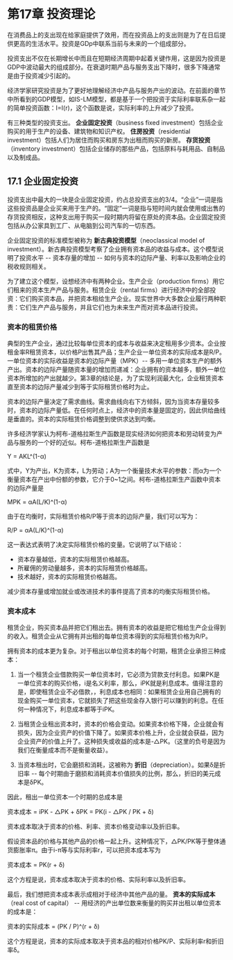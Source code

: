# 第17章 投资理论
在消费品上的支出现在给家庭提供了效用，而在投资品上的支出则是为了在日后提供更高的生活水平。投资是GDp中联系当前与未来的一个组成部分。

投资支出不仅在长期增长中而且在短期经济周期中起着关键作用，这是因为投资是GDP中波动最大的组成部分。在衰退时期产品与服务支出下降时，很多下降通常是由于投资减少引起的。

经济学家研究投资是为了更好地理解经济中产品与服务产出的波动。在前面的章节中所看到的GDP模型，如IS-LM模型，都是基于一个把投资于实际利率联系杂一起的简单投资函数：I=I(r)，这个函数是说，实际利率的上升减少了投资。

有三种类型的投资支出。 **企业固定投资**（business fixed investment）包括企业购买的用于生产的设备、建筑物和知识产权。 **住房投资**（residential investment）包括人们为居住而购买和房东为出租而购买的新房。 **存货投资**（inventory investment）包括企业储存的那些产品，包括原料与耗用品、自制品以及制成品。

## 17.1 企业固定投资
投资支出中最大的一块是企业固定投资，约占总投资支出的3/4。“企业”一词是指这些投资品是企业买来用于生产的。“固定”一词是指与短时间内就会使用或出售的存货投资相反，这种支出用于购买一段时期内将留在原处的资本品。企业固定投资包括从办公家具到工厂、从电脑到公司汽车的一切东西。

企业固定投资的标准模型被称为 **新古典投资模型**（neoclassical model of investment）。新古典投资模型考察了企业拥有资本品的收益与成本。这个模型说明了投资水平 -- 资本存量的增加 -- 如何与资本的边际产量、利率以及影响企业的税收规则相关。

为了建立这个模型，设想经济中有两种企业。生产企业（production firms）用它们租来的资本生产产品与服务。租赁企业（rental firms）进行经济中的全部投资：它们购买资本品，并把资本租给生产企业。现实世界中大多数企业履行两种职责：它们生产产品与服务，并且它们也为未来生产而对资本品进行投资。

### 资本的租赁价格
典型的生产企业，通过比较每单位资本的成本与收益来决定租用多少资本。企业按租金率R租赁资本，以价格P出售其产品；生产企业一单位资本的实际成本是R/P。一单位资本的实际收益是资本的边际产量（MPK）-- 多用一单位资本生产的额外产出。资本的边际产量随资本量的增加而递减：企业拥有的资本越多，额外一单位资本所增加的产出就越少。第3章的结论是，为了实现利润最大化，企业租赁资本直至资本的边际产量减少到等于实际租赁价格时为止。

资本的边际产量决定了需求曲线。需求曲线向右下方倾斜，因为当资本存量较多时，资本的边际产量低。在任何时点上，经济中的资本量是固定的，因此供给曲线是垂直的。资本的实际租赁价格调整到使供求达到均衡。

许多经济学家认为柯布-道格拉斯生产函数是现实经济如何把资本和劳动转变为产品与服务的一个好的近似。柯布-道格拉斯生产函数是

Y = AKL^(1-α)

式中，Y为产出，K为资本，L为劳动；A为一个衡量技术水平的参数：而α为一个衡量资本在产出中份额的参数，它介于0~1之间。柯布-道格拉斯生产函数中资本的边际产量是

MPK = αA(L/K)^(1-α)

由于在均衡时，实际租赁价格R/P等于资本的边际产量，我们可以写为：

R/P = αA(L/K)^(1-α)

这一表达式表明了决定实际租赁价格的变量。它说明了以下结论：

* 资本存量越低，资本的实际租赁价格越高。
* 所雇佣的劳动量越多，资本的实际租赁价格越高。
* 技术越好，资本的实际租赁价格越高。

减少资本存量或增加就业或改进技术的事件提高了资本的均衡实际租赁价格。

### 资本成本
租赁企业，购买资本品并把它们租出去。拥有资本的收益是把它租给生产企业得到的收入。租赁企业从它拥有并出租的每单位资本得到的实际租赁价格为R/P。

拥有资本的成本更为复杂。对于租出以单位资本的每个时期，租赁企业承担三种成本：

1. 当一个租赁企业借款购买一单位资本时，它必须为贷款支付利息。如果PK是一单位资本的购买价格，i是名义利率，那么，iPK就是利息成本。值得注意的是，即使租赁企业不必借款，，利息成本也相同：如果租赁企业用自己拥有的现金购买一单位资本，它就损失了把这些现金存入银行可以赚到的利息。在任何一种情况下，利息成本都等于iPK。

2. 当租赁企业租出资本时，资本的价格会变动。如果资本价格下降，企业就会有损失，因为企业资产的价值下降了。如果资本价格上升，企业就会获益，因为企业资产的价值上升了。这种损失或收益的成本是-△PK。（这里的负号是因为我们在衡量成本而不是衡量收益）。

3. 当资本租出时，它会磨损和消耗，这被称为 **折旧**（depreciation）。如果δ是折旧率 -- 每个时期由于磨损和消耗资本价值损失的比例，那么，折旧的美元成本是δPK。

因此，租出一单位资本一个时期的总成本是

资本成本 = iPK - △PK + δPK = PK(i - △PK / PK + δ)

资本成本取决于资本的价格、利率、资本价格变动率以及折旧率。

假设资本品的价格与其他产品的价格一起上升。这种情况下，△PK/PK等于整体通货膨胀率π。由于i-π等与实际利率r，可以把资本成本写为

资本成本 = PK(r + δ)

这个方程是说，资本成本取决于资本的价格、实际利率以及折旧率。

最后，我们想把资本成本表示成相对于经济中其他产品的量。 **资本的实际成本**（real cost of capital） -- 用经济的产出单位数来衡量的购买并出租以单位资本的成本是：

资本的实际成本 = (PK / P)^(r + δ)

这个方程是说，资本的实际成本取决于资本品的相对价格PK/P、实际利率r和折旧率δ。